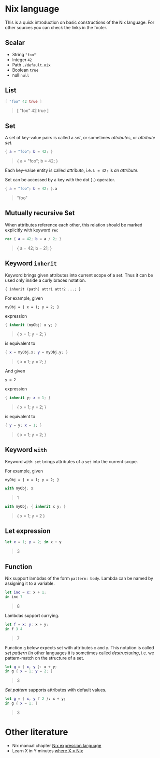 # Nix language

This is a quick introduction on basic constructions of the Nix language. For
other sources you can check the links in the footer.

## Scalar

- String  `"foo"`
- Integer `42`
- Path    `./default.nix`
- Boolean `true`
- null    `null`

## List

``` nix
[ "foo" 42 true ]
```

> [ "foo" 42 true ]

## Set

A set of key-value pairs is called a _set_, or sometimes _attributes_, or
_attribute set_.

``` nix
{ a = "foo"; b = 42; }
```

> { a = "foo"; b = 42; }

Each key-value entity is called _attribute_, i.e. `b = 42;` is _an attribute_.

Set can be accessed by a key with the dot (`.`) operator.

``` nix
{ a = "foo"; b = 42; }.a
```

> "foo"

## Mutually recursive Set

When attributes reference each other, this relation should be marked explicitly
with keyword `rec`

``` nix
rec { a = 42; b = a / 2; }
```

> { a = 42; b = 21; }

## Keyword `inherit`

Keyword brings given attributes into current scope of a set. Thus it can be used
only inside a curly braces notation.

`{ inherit (path) attr1 attr2 ...; }`

For example, given

`myObj = { x = 1; y = 2; }`

expression

``` nix
{ inherit (myObj) x y; }
```

> { x = 1; y = 2; }

is equivalent to

``` nix
{ x = myObj.x; y = myObj.y; }
```

> { x = 1; y = 2; }

And given

```
y = 2
```

expression

``` nix
{ inherit y; x = 1; }
```

> { x = 1; y = 2; }

is equivalent to

``` nix
{ y = y; x = 1; }
```

> { x = 1; y = 2; }

## Keyword `with`

Keyword `with set` brings attributes of a `set` into the current scope.

For example, given

```
myObj = { x = 1; y = 2; }
```

``` nix
with myObj; x
```

> 1

``` nix
with myObj; { inherit x y; }
```

> { x = 1; y = 2 }

## Let expression

``` nix
let x = 1; y = 2; in x + y
```

> 3

## Function

Nix support lambdas of the form `pattern: body`. Lambda can be named by
assigning it to a variable.

``` nix
let inc = x: x + 1;
in inc 7
```

> 8

Lambdas support currying.

``` nix
let f = x: y: x + y;
in f 3 4
```

> 7

Function `g` below expects set with attributes `x` and `y`. This notation is
called _set pattern_ (in other languages it is sometimes called _destructuring_,
i.e. we pattern-match on the structure of a set.

``` nix
let g = { x, y }: x + y;
in g { x = 1; y = 2; }
```

> 3

_Set pattern_ supports attributes with default values.

``` nix
let g = { x, y ? 2 }: x + y;
in g { x = 1; }
```

> 3

# Other literature

+ Nix manual chapter [Nix expression language](http://nixos.org/nix/manual/#ch-expression-language)
+ Learn X in Y minutes [where X = Nix](https://learnxinyminutes.com/docs/nix/)
